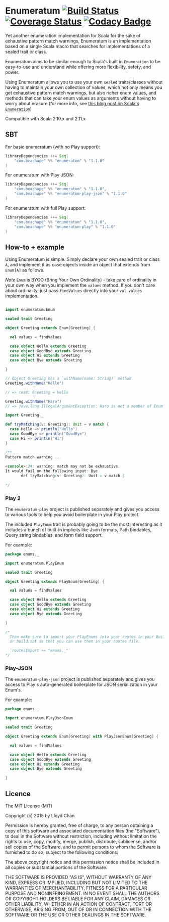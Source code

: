 # Enumeratum [![Build Status](https://travis-ci.org/lloydmeta/enumeratum.svg)](https://travis-ci.org/lloydmeta/enumeratum) [![Coverage Status](https://coveralls.io/repos/lloydmeta/enumeratum/badge.svg?branch=master)](https://coveralls.io/r/lloydmeta/enumeratum?branch=master) [![Codacy Badge](https://www.codacy.com/project/badge/a71a20d8678f4ed3a5b74b0659c1bc4c)](https://www.codacy.com/public/lloydmeta/enumeratum)

Yet another enumeration implementation for Scala for the sake of exhaustive pattern match warnings, Enumeratum is
an implementation based on a single Scala macro that searches for implementations of a sealed trait or class.

Enumeratum aims to be similar enough to Scala's built in `Enumeration` to be easy-to-use and understand while offering
more flexibility, safety, and power. 

Using Enumeratum allows you to use your own `sealed` traits/classes without having to maintain your own collection of 
values, which not only means you get exhaustive pattern match warnings, but also richer enum values, and methods that 
can take your enum values as arguments without having to worry about erasure (for more info, see [this blog post on Scala's 
`Enumeration`](http://underscore.io/blog/posts/2014/09/03/enumerations.html))

Compatible with Scala 2.10.x and 2.11.x

## SBT

For basic enumeratum (with no Play support):
```scala
libraryDependencies ++= Seq(
    "com.beachape" %% "enumeratum" % "1.1.0"
)
```

For enumeratum with Play JSON:
```scala
libraryDependencies ++= Seq(
    "com.beachape" %% "enumeratum" % "1.1.0",
    "com.beachape" %% "enumeratum-play-json" % "1.1.0"
)
```

For enumeratum with full Play support:
```scala
libraryDependencies ++= Seq(
    "com.beachape" %% "enumeratum" % "1.1.0",
    "com.beachape" %% "enumeratum-play" % "1.1.0"
)
```

## How-to + example

Using Enumeratum is simple. Simply declare your own sealed trait or class `A`, and implement it as case objects inside
an object that extends from `Enum[A]` as follows.

*Note* `Enum` is BYOO (Bring Your Own Ordinality) - take care of ordinality in your own way when you implement 
the `values` method. If you don't care about ordinality, just pass `findValues` directly into your
`val values` implementation.

```scala

import enumeratum.Enum

sealed trait Greeting

object Greeting extends Enum[Greeting] {

  val values = findValues

  case object Hello extends Greeting
  case object GoodBye extends Greeting
  case object Hi extends Greeting
  case object Bye extends Greeting

}

// Object Greeting has a `withName(name: String)` method
Greeting.withName("Hello")

// => res0: Greeting = Hello

Greeting.withName("Haro")
// => java.lang.IllegalArgumentException: Haro is not a member of Enum Greeting$@7d6b560b

import Greeting._

def tryMatching(v: Greeting): Unit = v match {
  case Hello => println("Hello")
  case GoodBye => println("GoodBye")
  case Hi => println("Hi")
}

/**
Pattern match warning ...
  
<console>:24: warning: match may not be exhaustive.
It would fail on the following input: Bye
       def tryMatching(v: Greeting): Unit = v match {
  
*/

```

### Play 2

The `enumeratum-play` project is published separately and gives you access to various tools
to help you avoid boilerplate in your Play project.

The included `PlayEnum` trait is probably going to be the most interesting as it includes a bunch
of built-in implicits like Json formats, Path bindables, Query string bindables,
and form field support.

For example:

```scala
package enums._

import enumeratum.PlayEnum

sealed trait Greeting

object Greeting extends PlayEnum[Greeting] {

  val values = findValues

  case object Hello extends Greeting
  case object GoodBye extends Greeting
  case object Hi extends Greeting
  case object Bye extends Greeting

}

/*
  Then make sure to import your PlayEnums into your routes in your Build.scala
  or build.sbt so that you can use them in your routes file.

  `routesImport += "enums._"`
*/
```
### Play-JSON

The `enumeratum-play-json` project is published separately and gives you access to Play's auto-generated boilerplate
for JSON serialization in your Enum's.

For example:

```scala
package enums._

import enumeratum.PlayJsonEnum

sealed trait Greeting

object Greeting extends Enum[Greeting] with PlayJsonEnum[Greeting] {

  val values = findValues

  case object Hello extends Greeting
  case object GoodBye extends Greeting
  case object Hi extends Greeting
  case object Bye extends Greeting

}
```
## Licence

The MIT License (MIT)

Copyright (c) 2015 by Lloyd Chan

Permission is hereby granted, free of charge, to any person obtaining a copy
of this software and associated documentation files (the "Software"), to deal
in the Software without restriction, including without limitation the rights
to use, copy, modify, merge, publish, distribute, sublicense, and/or sell
copies of the Software, and to permit persons to whom the Software is
furnished to do so, subject to the following conditions:

The above copyright notice and this permission notice shall be included in
all copies or substantial portions of the Software.

THE SOFTWARE IS PROVIDED "AS IS", WITHOUT WARRANTY OF ANY KIND, EXPRESS OR
IMPLIED, INCLUDING BUT NOT LIMITED TO THE WARRANTIES OF MERCHANTABILITY,
FITNESS FOR A PARTICULAR PURPOSE AND NONINFRINGEMENT. IN NO EVENT SHALL THE
AUTHORS OR COPYRIGHT HOLDERS BE LIABLE FOR ANY CLAIM, DAMAGES OR OTHER
LIABILITY, WHETHER IN AN ACTION OF CONTRACT, TORT OR OTHERWISE, ARISING FROM,
OUT OF OR IN CONNECTION WITH THE SOFTWARE OR THE USE OR OTHER DEALINGS IN
THE SOFTWARE.